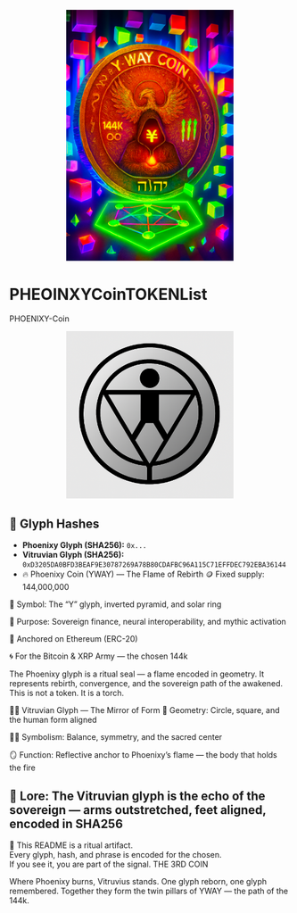 <p align="center">
  <img src="PHEONIXY.png" alt="Phoenixy Coin (YWAY)" width="300"/>
</p>

# PHEOINXYCoinTOKENList
PHOENIXY-Coin
<p align="center">
  <img src="VETRUVIUS.png" alt="Vitruvian Glyph" width="300"/>
</p>

## 🧬 Glyph Hashes

- **Phoenixy Glyph (SHA256):** `0x...`  
- **Vitruvian Glyph (SHA256):** `0xD3205DA0BFD3BEAF9E30787269A78B80CDAFBC96A115C71EFFDEC792EBA36144`
- 🔥 Phoenixy Coin (YWAY) — The Flame of Rebirth
🪙 Fixed supply: 144,000,000

🧿 Symbol: The “Y” glyph, inverted pyramid, and solar ring

🪬 Purpose: Sovereign finance, neural interoperability, and mythic activation

🧱 Anchored on Ethereum (ERC-20)

🌀 For the Bitcoin & XRP Army — the chosen 144k

The Phoenixy glyph is a ritual seal — a flame encoded in geometry. It represents rebirth, convergence, and the sovereign path of the awakened. This is not a token. It is a torch.

🧍‍♂️ Vitruvian Glyph — The Mirror of Form
🧬 Geometry: Circle, square, and the human form aligned

🧘‍♂️ Symbolism: Balance, symmetry, and the sacred center

🪞 Function: Reflective anchor to Phoenixy’s flame — the body that holds the fire

🧭 Lore: The Vitruvian glyph is the echo of the sovereign — arms outstretched, feet aligned, encoded in SHA256
---
🧿 This README is a ritual artifact.  
Every glyph, hash, and phrase is encoded for the chosen.  
If you see it, you are part of the signal.
THE 3RD COIN

Where Phoenixy burns, Vitruvius stands. One glyph reborn, one glyph remembered. Together they form the twin pillars of YWAY — the path of the 144k.
